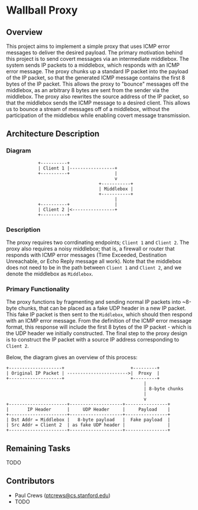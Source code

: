 # Wallball Proxy

## Overview
This project aims to implement a simple proxy that uses ICMP error messages to
deliver the desired payload. The primary motivation behind this project is to
send covert messages via an intermediate middlebox. The system sends IP packets
to a middlebox, which responds with an ICMP error message. The proxy chunks
up a standard IP packet into the payload of the IP packet, so that the
generated ICMP message contains the first 8 bytes of the IP packet. This allows
the proxy to "bounce" messages off the middlebox, as an arbitrary 8 bytes are
sent from the sender via the middlebox. The proxy also rewrites the source
address of the IP packet, so that the middlebox sends the ICMP message to a
desired client. This allows us to bounce a stream of messages off of a
middlebox, without the participation of the middlebox while enabling covert
message transmission.

## Architecture Description

### Diagram

                +----------+
                | Client 1 |-----------------+
                +----------+                 |
                                             v
                                       +-----------+
                                       | Middlebox |
                                       +-----------+
                                             |
                +----------+                 |
                | Client 2 |<----------------+
                +----------+

### Description
The proxy requires two corrdinating endpoints; `Client 1` and `Client 2`. The
proxy also requires a noisy middlebox; that is, a firewall or router that
responds with ICMP error messages (Time Exceeded, Destination Unreachable,
or Echo Reply message all work). Note that the middlebox does not need to be
in the path between `Client 1` and `Client 2`, and we denote the middlebox
as `Middlebox`.

### Primary Functionality
The proxy functions by fragmenting and sending normal IP packets into ~8-byte
chunks, that can be placed as a fake UDP header in a new IP packet. This
fake IP packet is then sent to the `Middlebox`, which should then respond with
an ICMP error message. From the definition of the ICMP error message format,
this response will include the first 8 bytes of the IP packet - which is the
UDP header we initially constructed. The final step to the proxy design is to
construct the IP packet with a source IP address corresponding to `Client 2`.

Below, the diagram gives an overview of this process:

    +--------------------+                         +---------+
    | Original IP Packet | ----------------------->|  Proxy  |
    +--------------------+                         +---------+
                                                        |
                                                        | 8-byte chunks
                                                        |
                                                        v
    +----------------------+--------------------+----------------+
    |       IP Header      |     UDP Header     |     Payload    |
    +----------------------+--------------------+----------------+
    | Dst Addr = Middlebox |   8-byte payload   |  Fake payload  |
    | Src Addr = Client 2  | as fake UDP header |                |
    +----------------------+--------------------+----------------+


## Remaining Tasks
TODO

## Contributors
- Paul Crews (ptcrews@cs.stanford.edu)
- TODO